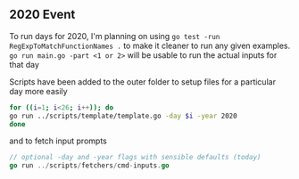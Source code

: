 ## 2020 Event

To run days for 2020, I'm planning on using `go test -run RegExpToMatchFunctionNames .` to make it cleaner to run any given examples.
`go run main.go -part <1 or 2>` will be usable to run the actual inputs for that day

Scripts have been added to the outer folder to setup files for a particular day more easily
```zsh
for ((i=1; i<26; i++)); do
go run ../scripts/template/template.go -day $i -year 2020
done
```

and to fetch input prompts
```go
// optional -day and -year flags with sensible defaults (today)
go run ../scripts/fetchers/cmd-inputs.go
```